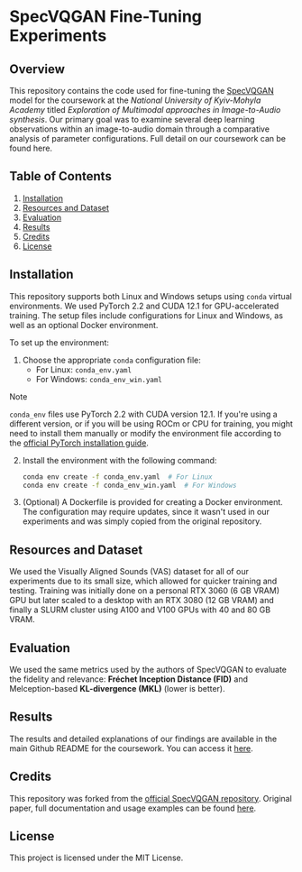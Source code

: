 # SpecVQGAN Fine-Tuning Experiments
## Overview
This repository contains the code used for fine-tuning the [SpecVQGAN](https://github.com/v-iashin/SpecVQGAN) model for the coursework at the *National University of Kyiv-Mohyla Academy* titled *Exploration of Multimodal approaches in Image-to-Audio synthesis*. Our primary goal was to examine several deep learning observations within an image-to-audio domain through a comparative analysis of parameter configurations. Full detail on our coursework can be found here.

## Table of Contents
1. [Installation](#installation)
2. [Resources and Dataset](#resources-and-dataset)
3. [Evaluation](#evaluation)
4. [Results](#results)
5. [Credits](#credits)
6. [License](#license)


## Installation
This repository supports both Linux and Windows setups using `conda` virtual environments. We used PyTorch 2.2 and CUDA 12.1 for GPU-accelerated training. The setup files include configurations for Linux and Windows, as well as an optional Docker environment.

To set up the environment:
1. Choose the appropriate `conda` configuration file:
   - For Linux: `conda_env.yaml`
   - For Windows: `conda_env_win.yaml`

> [!NOTE]
> `conda_env` files use PyTorch 2.2 with CUDA version 12.1. If you're using a different version, or if you will be using ROCm or CPU for training, you might need to install them manually or modify the environment file according to the [official PyTorch installation guide](https://pytorch.org/get-started/locally/).

2. Install the environment with the following command:
   ```bash
   conda env create -f conda_env.yaml  # For Linux
   conda env create -f conda_env_win.yaml  # For Windows
   ```
3. (Optional) A Dockerfile is provided for creating a Docker environment. The configuration may require updates, since it wasn't used in our experiments and was simply copied from the original repository.

## Resources and Dataset
We used the Visually Aligned Sounds (VAS) dataset for all of our experiments due to its small size, which allowed for quicker training and testing. Training was initially done on a personal RTX 3060 (6 GB VRAM) GPU but later scaled to a desktop with an RTX 3080 (12 GB VRAM) and finally a SLURM cluster using A100 and V100 GPUs with 40 and 80 GB VRAM.

## Evaluation
We used the same metrics used by the authors of SpecVQGAN to evaluate the fidelity and relevance: **Fréchet Inception Distance (FID)** and Melception-based **KL-divergence (MKL)** (lower is better).


## Results
The results and detailed explanations of our findings are available in the main Github README for the coursework. You can access it [here](https://github.com/Exploration-of-image-to-audio-synthesis/coursework-readme).


## Credits
This repository was forked from the [official SpecVQGAN repository](https://github.com/v-iashin/SpecVQGAN). Original paper, full documentation and usage examples can be found [here](https://github.com/v-iashin/SpecVQGAN).

## License
This project is licensed under the MIT License.
